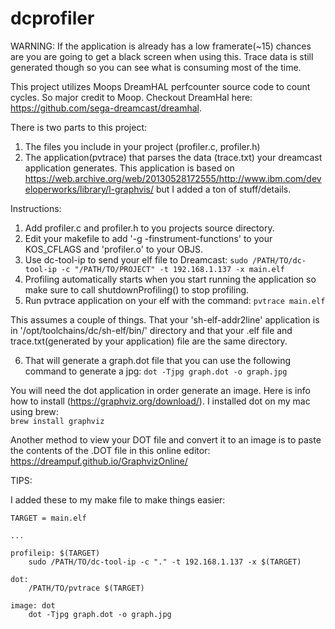 # dcprofiler

WARNING: If the application is already has a low framerate(~15) chances are you are going to get a black screen when using this.  Trace data is still generated though so you can see what is consuming most of the time.

This project utilizes Moops DreamHAL perfcounter source code to count cycles.  So major credit to Moop.  Checkout DreamHal here: https://github.com/sega-dreamcast/dreamhal.

There is two parts to this project:  
1. The files you include in your project (profiler.c, profiler.h)
2. The application(pvtrace) that parses the data (trace.txt) your dreamcast application generates.  This application is based on 
https://web.archive.org/web/20130528172555/http://www.ibm.com/developerworks/library/l-graphvis/ but I added a ton of stuff/details.

Instructions:
1. Add profiler.c and profiler.h to you projects source directory.
2. Edit your makefile to add '-g -finstrument-functions' to your KOS_CFLAGS and 'profiler.o' to your OBJS.
3. Use dc-tool-ip to send your elf file to Dreamcast:
   ```sudo /PATH/TO/dc-tool-ip -c "/PATH/TO/PROJECT" -t 192.168.1.137 -x main.elf```
4. Profiling automatically starts when you start running the application so make sure to call shutdownProfiling() to stop profiling.
5. Run pvtrace application on your elf with the command:
  ```pvtrace main.elf```

This assumes a couple of things.  That your 'sh-elf-addr2line' application is in '/opt/toolchains/dc/sh-elf/bin/' directory and that your 
.elf file and trace.txt(generated by your application) file are the same directory. 

6.  That will generate a graph.dot file that you can use the following command to generate a jpg:
  ```dot -Tjpg graph.dot -o graph.jpg```

You will need the dot application in order generate an image. Here is info how to install (https://graphviz.org/download/). I installed dot on my mac using brew:  
  ```brew install graphviz```

Another method to view your DOT file and convert it to an image is to paste the contents of the .DOT file in this online editor: https://dreampuf.github.io/GraphvizOnline/

TIPS:

I added these to my make file to make things easier:

```
TARGET = main.elf

...

profileip: $(TARGET)
	sudo /PATH/TO/dc-tool-ip -c "." -t 192.168.1.137 -x $(TARGET)

dot: 
	/PATH/TO/pvtrace $(TARGET)

image: dot
	dot -Tjpg graph.dot -o graph.jpg
```


